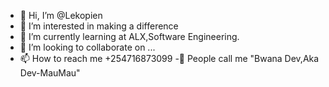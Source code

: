 - 👋 Hi, I’m @Lekopien
- 👀 I’m interested in making a difference
- 🌱 I’m currently learning at ALX,Software Engineering.
- 💞️ I’m looking to collaborate on ...
- 📫 How to reach me +254716873099
-👀 People call me "Bwana Dev,Aka Dev-MauMau"
<!---
Lekopien/Lekopien is a ✨ special ✨ repository because its `README.md` (this file) appears on your GitHub profile.
You can click the Preview link to take a look at your changes.
--->

